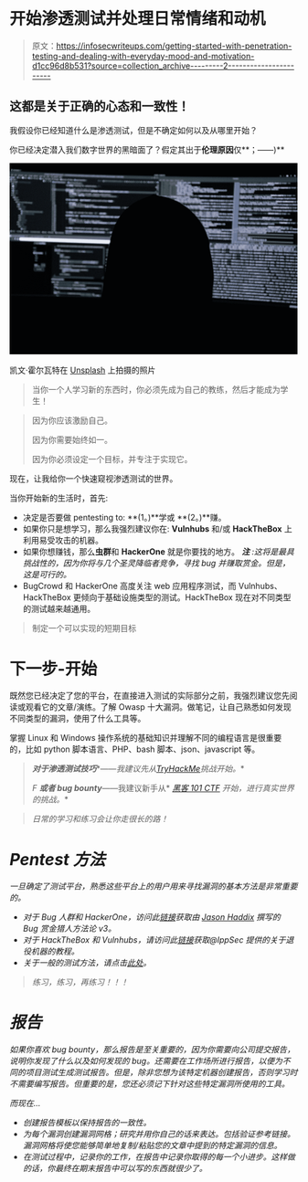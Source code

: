 # 开始渗透测试并处理日常情绪和动机

> 原文：<https://infosecwriteups.com/getting-started-with-penetration-testing-and-dealing-with-everyday-mood-and-motivation-d1cc96d8b531?source=collection_archive---------2----------------------->

## 这都是关于正确的心态和一致性！

我假设你已经知道什么是渗透测试，但是不确定如何以及从哪里开始？

你已经决定潜入我们数字世界的黑暗面了？假定其出于**伦理原因**仅**；——)**

![](img/6dfdd5438a20fcdfe15aa152d3bc2a59.png)

凯文·霍尔瓦特在 [Unsplash](https://unsplash.com?utm_source=medium&utm_medium=referral) 上拍摄的照片

> 当你一个人学习新的东西时，你必须先成为自己的教练，然后才能成为学生！

> 因为你应该激励自己。
> 
> 因为你需要始终如一。
> 
> 因为你必须设定一个目标，并专注于实现它。

现在，让我给你一个快速窥视渗透测试的世界。

当你开始新的生活时，首先:

*   决定是否要做 pentesting to: **(1。)**学或 **(2。)**赚。
*   如果你只是想学习，那么我强烈建议你在: **Vulnhubs** 和/或 **HackTheBox** 上利用易受攻击的机器。
*   如果你想赚钱，那么**虫群**和 **HackerOne** 就是你要找的地方。 ***注*** *:这将是最具挑战性的，因为你将与几个圣灵降临者竞争，寻找 bug 并赚取赏金。但是，这是可行的。*
*   BugCrowd 和 HackerOne 高度关注 web 应用程序测试，而 Vulnhubs、HackTheBox 更倾向于基础设施类型的测试。HackTheBox 现在对不同类型的测试越来越通用。

> 制定一个可以实现的短期目标

# 下一步-开始

既然您已经决定了您的平台，在直接进入测试的实际部分之前，我强烈建议您先阅读或观看它的文章/演练。了解 Owasp 十大漏洞。做笔记，让自己熟悉如何发现不同类型的漏洞，使用了什么工具等。

掌握 Linux 和 Windows 操作系统的基础知识并理解不同的编程语言是很重要的，比如 python 脚本语言、PHP、bash 脚本、json、javascript 等。

> ***对于渗透测试技巧****——*我建议先从*[*TryHackMe*](https://tryhackme.com)*挑战开始。**
> 
> *F ***或者 bug bounty****——我建议新手从* [*黑客 101 CTF*](https://www.hackerone.com/blog/Introducing-Hacker101-CTF) *开始，进行真实世界的挑战。**

> *日常的学习和练习会让你走很长的路！*

# *Pentest 方法*

*一旦确定了测试平台，熟悉这些平台上的用户用来寻找漏洞的基本方法是非常重要的。*

*   *对于 Bug 人群和 HackerOne，访问此[链接](https://www.bugcrowd.com/resources/webinars/bug-bounty-hunter-methodology-v3/)获取由 [Jason Haddix](https://medium.com/u/1dfc5adea2d4?source=post_page-----d1cc96d8b531--------------------------------) 撰写的 Bug 赏金猎人方法论 v3。*
*   *对于 HackTheBox 和 Vulnhubs，请访问此[链接](https://www.youtube.com/channel/UCa6eh7gCkpPo5XXUDfygQQA)获取@IppSec 提供的关于退役机器的教程。*
*   *关于一般的测试方法，请点击[此处](https://blog.eccouncil.org/5-penetration-testing-methodologies-and-standards-for-better-roi/)。*

> *练习，练习，再练习！！！*

# *报告*

*如果你喜欢 bug bounty，那么报告是至关重要的，因为你需要向公司提交报告，说明你发现了什么以及如何发现的 bug。还需要在工作场所进行报告，以便为不同的项目测试生成测试报告。但是，除非您想为该特定机器创建报告，否则学习时不需要编写报告。但重要的是，您还必须记下针对这些特定漏洞所使用的工具。*

*而现在…*

*   *创建报告模板以保持报告的一致性。*
*   *为每个漏洞创建漏洞网格；研究并用你自己的话来表达。包括验证参考链接。漏洞网格将使您能够简单地复制/粘贴您的文章中提到的特定漏洞的信息。*
*   *在测试过程中，记录你的工作，在报告中记录你取得的每一个小进步。这样做的话，你最终在期末报告中可以写的东西就很少了。*